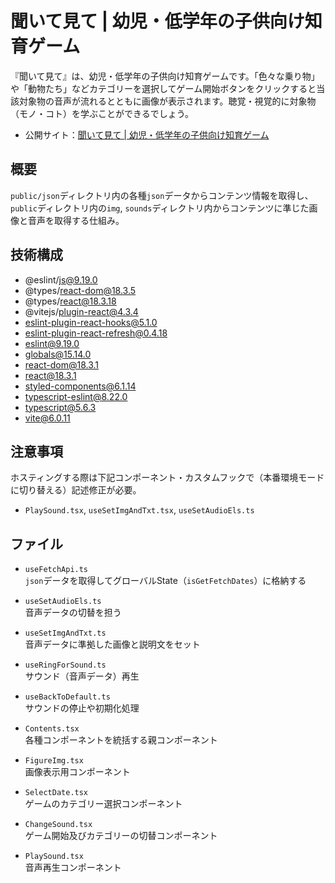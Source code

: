 # 聞いて見て | 幼児・低学年の子供向け知育ゲーム
『聞いて見て』は、幼児・低学年の子供向け知育ゲームです。「色々な乗り物」や「動物たち」などカテゴリーを選択してゲーム開始ボタンをクリックすると当該対象物の音声が流れるとともに画像が表示されます。聴覚・視覚的に対象物（モノ・コト）を学ぶことができるでしょう。

- 公開サイト：[聞いて見て | 幼児・低学年の子供向け知育ゲーム](https://changesound-app.vercel.app/)

## 概要
`public/json`ディレクトリ内の各種`json`データからコンテンツ情報を取得し、`public`ディレクトリ内の`img`, `sounds`ディレクトリ内からコンテンツに準じた画像と音声を取得する仕組み。

## 技術構成
- @eslint/js@9.19.0
- @types/react-dom@18.3.5
- @types/react@18.3.18
- @vitejs/plugin-react@4.3.4
- eslint-plugin-react-hooks@5.1.0
- eslint-plugin-react-refresh@0.4.18
- eslint@9.19.0
- globals@15.14.0
- react-dom@18.3.1
- react@18.3.1
- styled-components@6.1.14
- typescript-eslint@8.22.0
- typescript@5.6.3
- vite@6.0.11

## 注意事項
ホスティングする際は下記コンポーネント・カスタムフックで（本番環境モードに切り替える）記述修正が必要。

- `PlaySound.tsx`, `useSetImgAndTxt.tsx`, `useSetAudioEls.ts`

## ファイル
- `useFetchApi.ts`<br />
`json`データを取得してグローバルState（`isGetFetchDates`）に格納する

- `useSetAudioEls.ts`<br />
音声データの切替を担う

- `useSetImgAndTxt.ts`<br />
音声データに準拠した画像と説明文をセット

- `useRingForSound.ts`<br />
サウンド（音声データ）再生

- `useBackToDefault.ts`<br />
サウンドの停止や初期化処理

- `Contents.tsx`<br />
各種コンポーネントを統括する親コンポーネント

- `FigureImg.tsx`<br />
画像表示用コンポーネント

- `SelectDate.tsx`<br />
ゲームのカテゴリー選択コンポーネント

- `ChangeSound.tsx`<br />
ゲーム開始及びカテゴリーの切替コンポーネント

- `PlaySound.tsx`<br />
音声再生コンポーネント